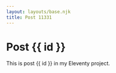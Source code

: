 ```yaml
---
layout: layouts/base.njk
title: Post 11331
---
```


# Post {{ id }}

This is post {{ id }} in my Eleventy project.
